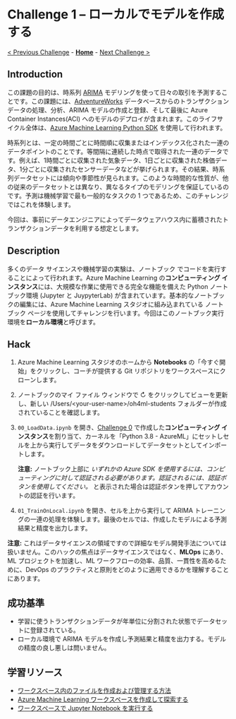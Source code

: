 # Challenge 1 – ローカルでモデルを作成する

[< Previous Challenge](./Challenge-00.md) - **[Home](./README.md)** - [Next Challenge >](./Challenge-02.md)

## Introduction

この課題の目的は、時系列 [ARIMA](https://ja.wikipedia.org/wiki/%E8%87%AA%E5%B7%B1%E5%9B%9E%E5%B8%B0%E5%92%8C%E5%88%86%E7%A7%BB%E5%8B%95%E5%B9%B3%E5%9D%87%E3%83%A2%E3%83%87%E3%83%AB) モデリングを使って日々の取引を予測することです。この課題には、[AdventureWorks](https://docs.microsoft.com/previous-versions/sql/sql-server-2008/ms124501(v=sql.100)) データベースからのトランザクションデータの処理、分析、ARIMA モデルの作成と登録、そして最後に Azure Container Instances(ACI) へのモデルのデプロイが含まれます。このライフサイクル全体は、[Azure Machine Learning Python SDK](https://docs.microsoft.com/python/api/overview/azure/ml/?view=azure-ml-py) を使用して行われます。

時系列とは、一定の時間ごとに時間順に収集またはインデックス化された一連のデータポイントのことです。等間隔に連続した時点で取得された一連のデータです。例えば、1時間ごとに収集された気象データ、1日ごとに収集された株価データ、1分ごとに収集されたセンサーデータなどが挙げられます。その結果、時系列データセットには傾向や季節性が見られます。このような時間的な性質が、他の従来のデータセットとは異なり、異なるタイプのモデリングを保証しているのです。予測は機械学習で最も一般的なタスクの 1 つであるため、このチャレンジではこれを体験します。

今回は、事前にデータエンジニアによってデータウェアハウス内に蓄積されたトランザクションデータを利用する想定とします。

## Description
多くのデータ サイエンスや機械学習の実験は、ノートブック でコードを実行することによって行われます。Azure Machine Learning の**コンピューティング インスタンス**には、大規模な作業に使用できる完全な機能を備えた Python ノートブック環境 (Jupyter と JuypyterLab) が含まれています。基本的なノートブックの編集には、Azure Machine Learning スタジオに組み込まれている ノートブック ページを使用してチャレンジを行います。今回はこのノートブック実行環境を**ローカル環境**と呼びます。

## Hack
1. Azure Machine Learning スタジオのホームから **Notebooks** の「今すぐ開始」をクリックし、コーチが提供する Git リポジトリをワークスペースにクローンします。
1. ノートブックのマイ ファイル ウィンドウで ↻ をクリックしてビューを更新し、新しい /Users/\<your-user-name\>/oh4ml-students フォルダーが作成されていることを確認します。
1. `00_LoadData.ipynb` を開き、[Challenge 0](./Challenge-00.md) で作成した**コンピューティング インスタンス**を割り当て、カーネルを「Python 3.8 - AzureML」にセットしセルを上から実行してデータをダウンロードしてデータセットとしてインポートします。

    **注意:** ノートブック上部に *いずれかの Azure SDK を使用するには、コンピューティングに対して認証される必要があります。認証されるには、認証ボタンを使用してください。* と表示された場合は認証ボタンを押してアカウントの認証を行います。

1. `01_TrainOnLocal.ipynb` を開き、セルを上から実行して ARIMA トレーニングの一連の処理を体験します。最後のセルでは、作成したモデルによる予測結果と精度を出力します。

  **注意:** これはデータサイエンスの領域ですので詳細なモデル開発手法については扱いません。このハックの焦点はデータサイエンスではなく、**MLOps** にあり、ML プロジェクトを加速し、ML ワークフローの効率、品質、一貫性を高めるために、DevOps のプラクティスと原則をどのように適用できるかを理解することにあります。

## 成功基準

- 学習に使うトランザクションデータが年単位に分割された状態でデータセットに登録されている。
- ローカル環境で ARIMA モデルを作成し予測結果と精度を出力する。モデルの精度の良し悪しは問いません。


## 学習リソース
 - [ワークスペース内のファイルを作成および管理する方法](https://docs.microsoft.com/azure/machine-learning/how-to-manage-files)
 - [Azure Machine Learning ワークスペースを作成して探索する](https://microsoftlearning.github.io/DP-100JA-Designing-and-Implementing-a-Data-Science-Solution-on-Azure/Instructions/01-create-a-workspace.html)
 - [ワークスペースで Jupyter Notebook を実行する](https://docs.microsoft.com/azure/machine-learning/how-to-run-jupyter-notebooks)